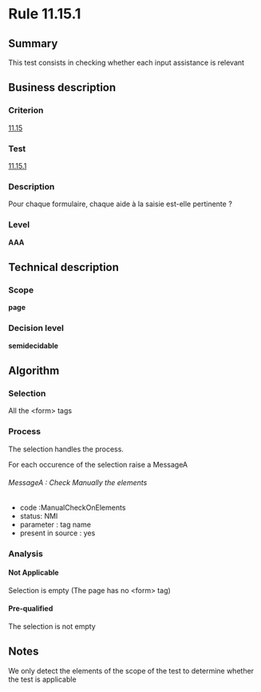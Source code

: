 # Rule 11.15.1
## Summary

This test consists in checking whether each input assistance is relevant

## Business description

### Criterion

[11.15](http://references.modernisation.gouv.fr/sites/default/files/RGAA3_RC2-1/referentiel_technique.htm#crit-11-15)

### Test

[11.15.1](http://references.modernisation.gouv.fr/sites/default/files/RGAA3_RC2-1/referentiel_technique.htm#test-11-15-1)

### Description

Pour chaque formulaire, chaque aide &agrave; la saisie est-elle pertinente ?

### Level

**AAA**

## Technical description

### Scope

**page**

### Decision level

**semidecidable**

## Algorithm

### Selection

All the <form\> tags

### Process

The selection handles the process.

For each occurence of the selection raise a MessageA

###### MessageA : Check Manually the elements

-   code :ManualCheckOnElements
-   status: NMI
-   parameter : tag name
-   present in source : yes

### Analysis

#### Not Applicable

Selection is empty (The page has no <form\> tag)

#### Pre-qualified

The selection is not empty

## Notes

We only detect the elements of the scope of the test to determine
whether the test is applicable


